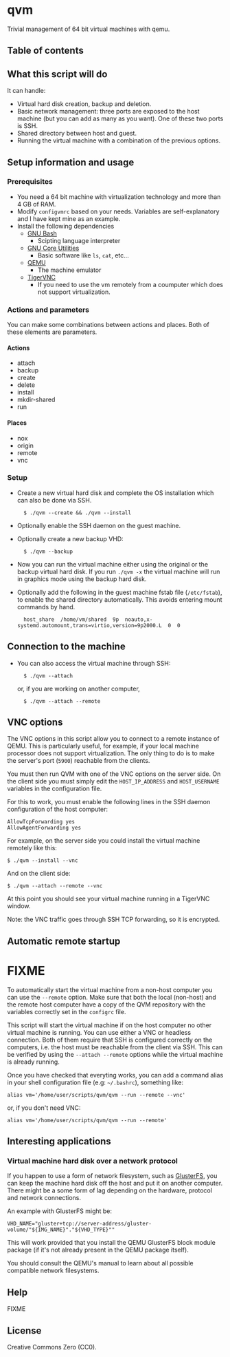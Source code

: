 # qvm

Trivial management of 64 bit virtual machines with qemu.

## Table of contents

[](TOC)

## What this script will do

It can handle:

- Virtual hard disk creation, backup and deletion.
- Basic network management: three ports are exposed to the host
  machine (but you can add as many as you want). One of these two ports is 
  SSH.
- Shared directory between host and guest.
- Running the virtual machine with a combination of the previous options.

## Setup information and usage

### Prerequisites

- You need a 64 bit machine with virtualization technology and more than 4 GB 
  of RAM.
- Modify `configvmrc` based on your needs.
  Variables are self-explanatory and I have kept mine 
  as an example.
- Install the following dependencies
  - [GNU Bash](http://www.gnu.org/software/bash/bash.html)
    - Scipting language interpreter
  - [GNU Core Utilities](https://www.gnu.org/software/coreutils/)
    - Basic software like `ls`, `cat`, etc...
  - [QEMU](https://www.qemu.org/)
    - The machine emulator
  - [TigerVNC](http://www.tigervnc.org)
    - If you need to use the vm remotely from a coumputer which does not 
      support virtualization.

### Actions and parameters

You can make some combinations between actions and places. Both of these 
elements are parameters.

#### Actions

- attach
- backup
- create
- delete
- install
- mkdir-shared
- run

#### Places

- nox
- origin
- remote
- vnc

### Setup

- Create a new virtual hard disk and complete the OS installation which 
  can also be done via SSH.

        $ ./qvm --create && ./qvm --install

- Optionally enable the SSH daemon on the guest machine.
- Optionally create a new backup VHD:

        $ ./qvm --backup

- Now you can run the virtual machine either using the original or the backup 
  virtual hard disk. If you run `./qvm -x` the virtual machine will run in 
  graphics mode using the backup hard disk.
- Optionally add the following in the guest machine fstab file (`/etc/fstab`), 
  to enable the shared directory automatically. This avoids entering mount 
  commands by hand.

        host_share  /home/vm/shared  9p  noauto,x-systemd.automount,trans=virtio,version=9p2000.L  0  0

## Connection to the machine

- You can also access the virtual machine through SSH:

        $ ./qvm --attach

  or, if you are working on another computer,

        $ ./qvm --attach --remote

## VNC options

The VNC options in this script allow you to connect to a remote instance of 
QEMU. This is particularly useful, for example, if your local machine 
processor does not support virtualization. The only thing to do is to make 
the server's port (`5900`) reachable from the clients.

You must then run QVM with one of the VNC options on the server side.
On the client side you must simply edit the `HOST_IP_ADDRESS` and 
`HOST_USERNAME` variables in the configuration file.

For this to work, you must enable the following lines in the SSH daemon
configuration of the host computer:

    AllowTcpForwarding yes
    AllowAgentForwarding yes

For example, on the server side you could install the virtual machine remotely 
like this:

    $ ./qvm --install --vnc

And on the client side:

    $ ./qvm --attach --remote --vnc

At this point you should see your virtual machine running in a TigerVNC window.

Note: the VNC traffic goes through SSH TCP forwarding, so it is encrypted.

## Automatic remote startup

# FIXME 

To automatically start the virtual machine from a non-host computer you can
use the `--remote` option. Make sure that both the local 
(non-host) and the remote host computer have a copy of the QVM repository with 
the variables correctly set in the `configrc` file.

This script will start the virtual machine if on the host computer no other
virtual machine is running. You can use either a VNC or headless 
connection. Both of them require that SSH is configured correctly on the  
computers, i.e. the host must be reachable from the client via SSH.
This can be verified by using the `--attach --remote` options while the
virtual machine is already running.

Once you have checked that everyting works, you can add a command alias in 
your shell configuration file (e.g: `~/.bashrc`), something like:

    alias vm='/home/user/scripts/qvm/qvm --run --remote --vnc'

or, if you don't need VNC:

    alias vm='/home/user/scripts/qvm/qvm --run --remote'

## Interesting applications

### Virtual machine hard disk over a network protocol

If you happen to use a form of network filesystem, such as 
[GlusterFS](http://docs.gluster.org/en/latest/),
you can keep the machine hard disk off the host and put it on another computer.
There might be a some form of lag depending on the hardware, protocol and 
network connections.

An example with GlusterFS might be:

    VHD_NAME="gluster+tcp://server-address/gluster-volume/"${IMG_NAME}"."${VHD_TYPE}""

This will work provided that you install the QEMU GlusterFS block module 
package (if it's not already present in the QEMU package itself).

You should consult the QEMU's manual to learn about all possible compatible 
network filesystems.

## Help

FIXME

## License

Creative Commons Zero (CC0).
